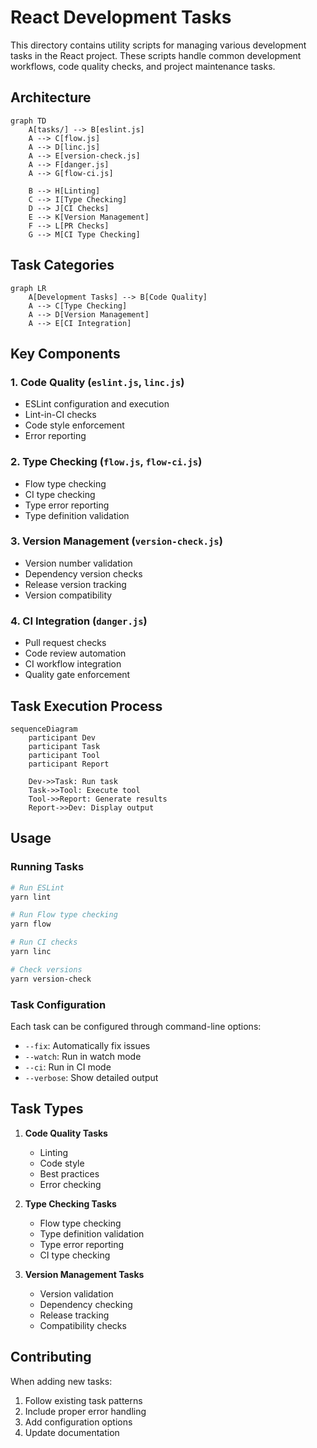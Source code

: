 # React Development Tasks

This directory contains utility scripts for managing various development tasks in the React project. These scripts handle common development workflows, code quality checks, and project maintenance tasks.

## Architecture

```mermaid
graph TD
    A[tasks/] --> B[eslint.js]
    A --> C[flow.js]
    A --> D[linc.js]
    A --> E[version-check.js]
    A --> F[danger.js]
    A --> G[flow-ci.js]
    
    B --> H[Linting]
    C --> I[Type Checking]
    D --> J[CI Checks]
    E --> K[Version Management]
    F --> L[PR Checks]
    G --> M[CI Type Checking]
```

## Task Categories

```mermaid
graph LR
    A[Development Tasks] --> B[Code Quality]
    A --> C[Type Checking]
    A --> D[Version Management]
    A --> E[CI Integration]
```

## Key Components

### 1. Code Quality (`eslint.js`, `linc.js`)
- ESLint configuration and execution
- Lint-in-CI checks
- Code style enforcement
- Error reporting

### 2. Type Checking (`flow.js`, `flow-ci.js`)
- Flow type checking
- CI type checking
- Type error reporting
- Type definition validation

### 3. Version Management (`version-check.js`)
- Version number validation
- Dependency version checks
- Release version tracking
- Version compatibility

### 4. CI Integration (`danger.js`)
- Pull request checks
- Code review automation
- CI workflow integration
- Quality gate enforcement

## Task Execution Process

```mermaid
sequenceDiagram
    participant Dev
    participant Task
    participant Tool
    participant Report
    
    Dev->>Task: Run task
    Task->>Tool: Execute tool
    Tool->>Report: Generate results
    Report->>Dev: Display output
```

## Usage

### Running Tasks

```bash
# Run ESLint
yarn lint

# Run Flow type checking
yarn flow

# Run CI checks
yarn linc

# Check versions
yarn version-check
```

### Task Configuration

Each task can be configured through command-line options:

- `--fix`: Automatically fix issues
- `--watch`: Run in watch mode
- `--ci`: Run in CI mode
- `--verbose`: Show detailed output

## Task Types

1. **Code Quality Tasks**
   - Linting
   - Code style
   - Best practices
   - Error checking

2. **Type Checking Tasks**
   - Flow type checking
   - Type definition validation
   - Type error reporting
   - CI type checking

3. **Version Management Tasks**
   - Version validation
   - Dependency checking
   - Release tracking
   - Compatibility checks

## Contributing

When adding new tasks:

1. Follow existing task patterns
2. Include proper error handling
3. Add configuration options
4. Update documentation 
